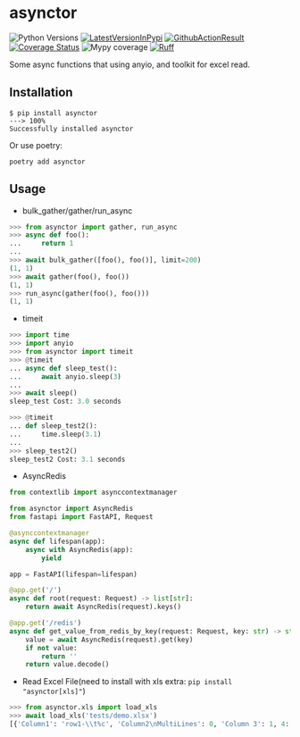 # asynctor
![Python Versions](https://img.shields.io/pypi/pyversions/asynctor)
[![LatestVersionInPypi](https://img.shields.io/pypi/v/asynctor.svg?style=flat)](https://pypi.python.org/pypi/asynctor)
[![GithubActionResult](https://github.com/waketzheng/asynctor/workflows/ci/badge.svg)](https://github.com/waketzheng/asynctor/actions?query=workflow:ci)
[![Coverage Status](https://coveralls.io/repos/github/waketzheng/asynctor/badge.svg?branch=main)](https://coveralls.io/github/waketzheng/asynctor?branch=main)
![Mypy coverage](https://img.shields.io/badge/mypy-100%25-green.svg)
[![Ruff](https://img.shields.io/endpoint?url=https://raw.githubusercontent.com/astral-sh/ruff/main/assets/badge/v2.json)](https://github.com/astral-sh/ruff)

Some async functions that using anyio, and toolkit for excel read.

## Installation

<div class="termy">

```console
$ pip install asynctor
---> 100%
Successfully installed asynctor
```
Or use poetry:
```console
poetry add asynctor
```

## Usage

- bulk_gather/gather/run_async
```py
>>> from asynctor import gather, run_async
>>> async def foo():
...     return 1
...
>>> await bulk_gather([foo(), foo()], limit=200)
(1, 1)
>>> await gather(foo(), foo())
(1, 1)
>>> run_async(gather(foo(), foo()))
(1, 1)
```
- timeit
```py
>>> import time
>>> import anyio
>>> from asynctor import timeit
>>> @timeit
... async def sleep_test():
...     await anyio.sleep(3)
...
>>> await sleep()
sleep_test Cost: 3.0 seconds

>>> @timeit
... def sleep_test2():
...     time.sleep(3.1)
...
>>> sleep_test2()
sleep_test2 Cost: 3.1 seconds
```
- AsyncRedis
```py
from contextlib import asynccontextmanager

from asynctor import AsyncRedis
from fastapi import FastAPI, Request

@asynccontextmanager
async def lifespan(app):
    async with AsyncRedis(app):
        yield

app = FastAPI(lifespan=lifespan)

@app.get('/')
async def root(request: Request) -> list[str]:
    return await AsyncRedis(request).keys()

@app.get('/redis')
async def get_value_from_redis_by_key(request: Request, key: str) -> str:
    value = await AsyncRedis(request).get(key)
    if not value:
        return ''
    return value.decode()
```


- Read Excel File(need to install with xls extra: `pip install "asynctor[xls]"`)
```py
>>> from asynctor.xls import load_xls
>>> await load_xls('tests/demo.xlsx')
[{'Column1': 'row1-\\t%c', 'Column2\nMultiLines': 0, 'Column 3': 1, 4: ''}, {'Column1': 'r2c1\n00', 'Column2\nMultiLines': 'r2 c2', 'Column 3': 2, 4: ''}]
```
